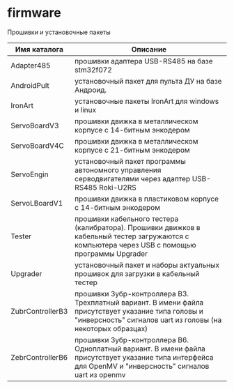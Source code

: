# firmware
Прошивки и установочные пакеты

|Имя каталога  |Описание              |
|--------------|----------------------|
|Adapter485    |прошивки адаптера USB-RS485 на базе stm32f072 |
|AndroidPult   |установочный пакет для пульта ДУ на базе Андроид. |
|IronArt       |установочные пакеты IronArt для windows и linux |
|ServoBoardV3  |прошивки движка в металлическом корпусе с 14-битным энкодером |
|ServoBoardV4C |прошивки движка в металлическом корпусе с 21-битным энкодером |
|ServoEngin    |установочный пакет программы автономного управления серводвигателями через адаптер USB-RS485 Roki-U2RS |
|ServoLBoardV1 |прошивки движка в пластиковом корпусе с 14-битным энкодером |
|Tester        |прошивки кабельного тестера (калибратора). Прошивки движков в кабельный тестер загружаются с компьютера через USB с помощью программы Upgrader |
|Upgrader      |установочный пакет и наборы актуальных прошивок для загрузки в кабельный тестер |
|ZubrControllerB3 |прошивки Зубр-контроллера B3. Трехплатный вариант. В имени файла присутствует указание типа головы и "инверсность" сигналов uart из головы (на некоторых образцах) |
|ZebrControllerB6 |прошивки Зубр-контроллера B6. Одноплатный вариант. В имени файла присутствует указание типа интерфейса для OpenMV и "инверсность" сигналов uart из openmv |

